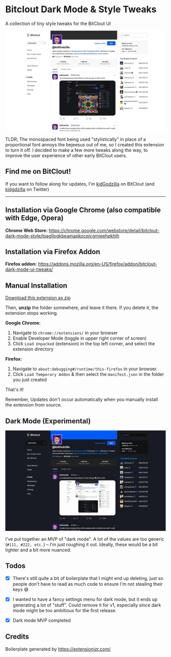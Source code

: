 # Bitclout Dark Mode & Style Tweaks 

A collection of tiny style tweaks for the BitClout UI

![Screenshot](/screenshot.jpg?raw=true "Screenshot (default)")

TLDR; The monospaced font being used "stylistically" in place of a proportional font annoys the bejeesus out of me, so I created this extension to turn it off. I decided to make a few more tweaks along the way, to improve the user experience of other early BitClout users.


## Find me on BitClout!

If you want to follow along for updates, I'm [kidGodzilla](https://bitclout.com/u/kidGodzilla) on BitClout (and [kidgdzilla](https://twitter.com/kidgdzilla) on Twitter)

---

## Installation via Google Chrome (also compatible with Edge, Opera)

**Chrome Web Store:** https://chrome.google.com/webstore/detail/bitclout-dark-mode-style/lpagllogkbeamapkocpjcgmieehpkhlh


## Installation via Firefox Addon

**Firefox addon:** https://addons.mozilla.org/en-US/firefox/addon/bitclout-dark-mode-ui-tweaks/


## Manual Installation

[Download this extension as zip](https://github.com/kidGodzilla/bitclout-style-tweaks/archive/refs/heads/main.zip)

Then, **unzip** the folder somewhere, and leave it there. If you delete it, the extension stops working.

**Google Chrome:**

1. Navigate to `chrome://extensions/` in your browser
2. Enable Developer Mode (toggle in upper right corner of screen)
3. Click `Load Unpacked` (extension) in the top left corner, and select the extension directory

**Firefox:**

1. Navigate to `about:debugging#/runtime/this-firefox` in your browser. 
2. Click `Load Temporary Addon` & then select the `manifest.json` in the folder you just created


That's it! 

Remember, Updates don't occur automatically when you manually install the extension from source.


## Dark Mode (Experimental)

![Screenshot dark](/screenshot-dark.jpg?raw=true "Screenshot (dark)")

I've put together an MVP of "dark mode". A lot of the values are too generic (`#111, #222, etc.`) – I'm just roughing it out. Ideally, these would be a bit tighter and a bit more nuanced.


## Todos

- [x] There's still quite a bit of boilerplate that I might end up deleting, just so people don't have to read as much code to ensure I'm not stealing their keys 😅 

- [x] I wanted to have a fancy settings menu for dark mode, but it ends up generating a lot of "stuff". Could remove it for v1, especially since dark mode might be too ambitious for the first release.

- [x] Dark mode MVP completed


## Credits

Boilerplate generated by https://extensionizr.com/

